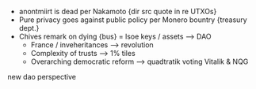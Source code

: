 - anontmiirt is dead per Nakamoto {dir src quote in re UTXOs}
- Pure privacy goes against public policy per Monero bountry {treasury dept.}
- Chives remark on dying {bus} = lsoe keys / assets --> DAO
  - France / inveheritances --> revolution
  - Complexity of trusts --> 1% tiles
  - Overarching democratic reform --> quadtratik voting Vitalik & NQG

new dao perspective
